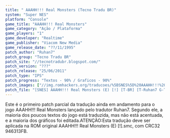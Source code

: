 ```yaml
---
title: " AAAHH!!! Real Monsters (Tecno Tradu BR)"
system: "Super NES"
platform: "Console"
game_title: "AAAHH!!! Real Monsters"
game_category: "Ação / Plataforma"
game_players: "1"
game_developer: "Realtime"
game_publisher: "Viacom New Media"
game_release_date: "??/11/1995"
patch_author: "Ruhan7"
patch_group: "Tecno Tradu BR"
patch_site: "//tecnotradubr.blogspot.com/"
patch_version: "???"
patch_release: "25/06/2011"
patch_type: "IPS"
patch_progress: "Textos - 90% / Graficos - 90%"
patch_images: ["//img.romhackers.org/traducoes/%5BSNES%5D%20AAAHH!!!%20Real%20Monsters%20-%20Tecno%20Tradu%20BR%20-%201.png","//img.romhackers.org/traducoes/%5BSNES%5D%20AAAHH!!!%20Real%20Monsters%20-%20Tecno%20Tradu%20BR%20-%202.png","//img.romhackers.org/traducoes/%5BSNES%5D%20AAAHH!!!%20Real%20Monsters%20-%20Tecno%20Tradu%20BR%20-%203.png"]
patch_file: "[SNES] AAAHH!!! Real Monsters (E) [!] [T-BR] [T-Ruhan7 G-Tecno Tradu BR] [P-90% A-2011].zip"
---
```

Este é o primeiro patch parcial da tradução ainda em andamento para o jogo AAAHH!!! Real Monsters lançado pelo tradutor Ruhan7. Segundo ele, a maioria dos poucos textos do jogo está traduzida, mas não está acentuada, e a maioria dos gráficos foi editada.ATENÇÃO:Esta tradução deve ser aplicada na ROM original AAAHH!!! Real Monsters (E) [!].smc, com CRC32 946313FB.